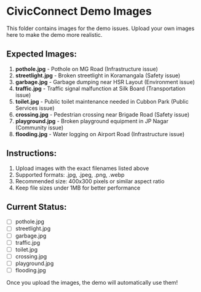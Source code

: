 # CivicConnect Demo Images

This folder contains images for the demo issues. Upload your own images here to make the demo more realistic.

## Expected Images:

1. **pothole.jpg** - Pothole on MG Road (Infrastructure issue)
2. **streetlight.jpg** - Broken streetlight in Koramangala (Safety issue)  
3. **garbage.jpg** - Garbage dumping near HSR Layout (Environment issue)
4. **traffic.jpg** - Traffic signal malfunction at Silk Board (Transportation issue)
5. **toilet.jpg** - Public toilet maintenance needed in Cubbon Park (Public Services issue)
6. **crossing.jpg** - Pedestrian crossing near Brigade Road (Safety issue)
7. **playground.jpg** - Broken playground equipment in JP Nagar (Community issue)
8. **flooding.jpg** - Water logging on Airport Road (Infrastructure issue)

## Instructions:

1. Upload images with the exact filenames listed above
2. Supported formats: .jpg, .jpeg, .png, .webp
3. Recommended size: 400x300 pixels or similar aspect ratio
4. Keep file sizes under 1MB for better performance

## Current Status:

- [ ] pothole.jpg
- [ ] streetlight.jpg  
- [ ] garbage.jpg
- [ ] traffic.jpg
- [ ] toilet.jpg
- [ ] crossing.jpg
- [ ] playground.jpg
- [ ] flooding.jpg

Once you upload the images, the demo will automatically use them!
